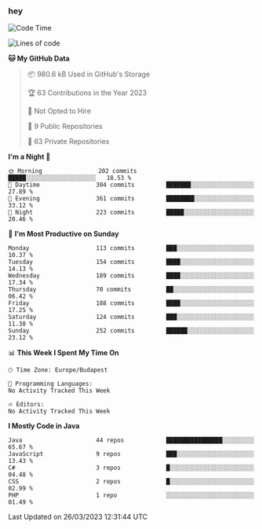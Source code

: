 ### hey

<!--START_SECTION:waka-->
![Code Time](http://img.shields.io/badge/Code%20Time-884%20hrs%2054%20mins-blue)

![Lines of code](https://img.shields.io/badge/From%20Hello%20World%20I%27ve%20Written-836.2%20thousand%20lines%20of%20code-blue)

**🐱 My GitHub Data** 

> 📦 980.6 kB Used in GitHub's Storage 
 > 
> 🏆 63 Contributions in the Year 2023
 > 
> 🚫 Not Opted to Hire
 > 
> 📜 9 Public Repositories 
 > 
> 🔑 63 Private Repositories 
 > 
**I'm a Night 🦉** 

```text
🌞 Morning                202 commits         █████░░░░░░░░░░░░░░░░░░░░   18.53 % 
🌆 Daytime                304 commits         ███████░░░░░░░░░░░░░░░░░░   27.89 % 
🌃 Evening                361 commits         ████████░░░░░░░░░░░░░░░░░   33.12 % 
🌙 Night                  223 commits         █████░░░░░░░░░░░░░░░░░░░░   20.46 % 
```
📅 **I'm Most Productive on Sunday** 

```text
Monday                   113 commits         ███░░░░░░░░░░░░░░░░░░░░░░   10.37 % 
Tuesday                  154 commits         ████░░░░░░░░░░░░░░░░░░░░░   14.13 % 
Wednesday                189 commits         ████░░░░░░░░░░░░░░░░░░░░░   17.34 % 
Thursday                 70 commits          ██░░░░░░░░░░░░░░░░░░░░░░░   06.42 % 
Friday                   188 commits         ████░░░░░░░░░░░░░░░░░░░░░   17.25 % 
Saturday                 124 commits         ███░░░░░░░░░░░░░░░░░░░░░░   11.38 % 
Sunday                   252 commits         ██████░░░░░░░░░░░░░░░░░░░   23.12 % 
```


📊 **This Week I Spent My Time On** 

```text
🕑︎ Time Zone: Europe/Budapest

💬 Programming Languages: 
No Activity Tracked This Week

🔥 Editors: 
No Activity Tracked This Week
```

**I Mostly Code in Java** 

```text
Java                     44 repos            ████████████████░░░░░░░░░   65.67 % 
JavaScript               9 repos             ███░░░░░░░░░░░░░░░░░░░░░░   13.43 % 
C#                       3 repos             █░░░░░░░░░░░░░░░░░░░░░░░░   04.48 % 
CSS                      2 repos             █░░░░░░░░░░░░░░░░░░░░░░░░   02.99 % 
PHP                      1 repo              ░░░░░░░░░░░░░░░░░░░░░░░░░   01.49 % 
```




 Last Updated on 26/03/2023 12:31:44 UTC
<!--END_SECTION:waka-->
